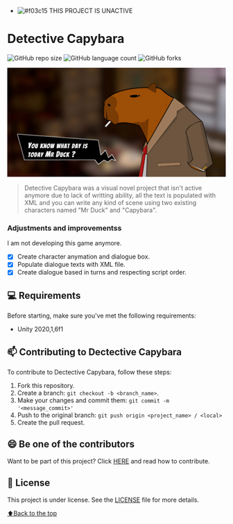 - ![#f03c15](https://via.placeholder.com/15/f03c15/000000?text=+) THIS PROJECT IS UNACTIVE

# Detective Capybara
<!---Esses são exemplos. Veja https://shields.io para outras pessoas ou para personalizar este conjunto de escudos. Você pode querer incluir dependências, status do projeto e informações de licença aqui--->


![GitHub repo size](https://img.shields.io/github/repo-size/iuricode/README-template?style=for-the-badge)
![GitHub language count](https://img.shields.io/github/languages/count/iuricode/README-template?style=for-the-badge)
![GitHub forks](https://img.shields.io/github/forks/iuricode/README-template?style=for-the-badge)

<img src="sc_1_capy.png" alt="exemplo imagem">

> Detective Capybara was a visual novel project that isn't active anymore due to lack of writting ability, all the text is populated with XML and you can write any kind of scene using two existing characters named "Mr Duck" and "Capybara".
> 
### Adjustments and improvementss

I am not developing this game anymore.

- [x] Create character anymation and dialogue box.
- [x] Populate dialogue texts with XML file.
- [x] Create dialogue based in turns and respecting script order.

## 💻 Requirements

Before starting, make sure you've met the following requirements:
* Unity 2020,1,6f1


## 📫 Contributing to Dectective Capybara

To contribute to Dectective Capybara, follow these steps:

1. Fork this repository.
2. Create a branch: `git checkout -b <branch_name>`.
3. Make your changes and commit them: `git commit -m '<message_commit>'`
4. Push to the original branch: `git push origin <project_name> / <local>`
5. Create the pull request.



## 😄 Be one of the contributors<br>

Want to be part of this project? Click [HERE](CONTRIBUTING.md) and read how to contribute.

## 📝 License

This project is under license. See the [LICENSE](CC-BY-4.0.md) file for more details.

[⬆Back to the top](#DetectiveCapybara)<br>

